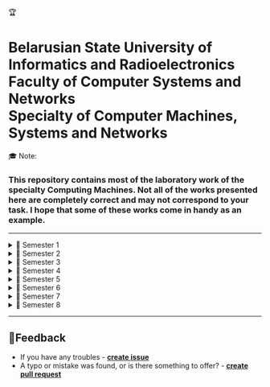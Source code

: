 🏆
# Belarusian State University of Informatics and Radioelectronics<br> Faculty of Computer Systems and Networks<br> Specialty of Computer Machines, Systems and Networks

🎓 Note:
### This repository contains most of the laboratory work of the specialty Computing Machines. Not all of the works presented here are completely correct and may not correspond to your task. I hope that some of these works come in handy as an example.
---
<details>
<summary>📘 Semester 1</summary>

- [✅**Основы алгоритмизации и программирования**](https://github.com/steppbol/bsuir-csn-cmsn-helper/tree/master/data/semester-1/fundamentals-of-algorithmization-and-programming)
- [❌**Белорусский язык. Культура речи**](https://github.com/steppbol/bsuir-csn-cmsn-helper/tree/master/data/semester-1/belarusian-language-culture-of-speech)
- [❌**Инженерная и компьютерная графика**](https://github.com/steppbol/bsuir-csn-cmsn-helper/tree/master/data/semester-1/computer-engineering-graphics)
- [❌**Иностранный язык**](https://github.com/steppbol/bsuir-csn-cmsn-helper/tree/master/data/semester-1/foreign-language)
- [❌**История**](https://github.com/steppbol/bsuir-csn-cmsn-helper/tree/master/data/semester-1/history)
- [❌**Математика**](https://github.com/steppbol/bsuir-csn-cmsn-helper/tree/master/data/semester-1/mathematics)
- [❌**Философия**](https://github.com/steppbol/bsuir-csn-cmsn-helper/tree/master/data/semester-1/philosophy)
- [❌**Физическая культура**](https://github.com/steppbol/bsuir-csn-cmsn-helper/tree/master/data/semester-1/physical-culture)
- [❌**Физика**](https://github.com/steppbol/bsuir-csn-cmsn-helper/tree/master/data/semester-1/physics)

</details>

<details>
<summary>📘 Semester 2</summary>

- [✅**Основы алгоритмизации и программирования**](https://github.com/steppbol/bsuir-csn-cmsn-helper/tree/master/data/semester-2/fundamentals-of-algorithmization-and-programming)
- [❌**Арифметические и логические основы вычислительной техники**](https://github.com/steppbol/bsuir-csn-cmsn-helper/tree/master/data/semester-2/arithmetic-and-logical-foundations-of-computer-technology)
- [❌**Иностранный язык**](https://github.com/steppbol/bsuir-csn-cmsn-helper/tree/master/data/semester-2/foreign-language)
- [❌**Логика**](https://github.com/steppbol/bsuir-csn-cmsn-helper/tree/master/data/semester-2/logics)
- [❌**Математика**](https://github.com/steppbol/bsuir-csn-cmsn-helper/tree/master/data/semester-2/mathematics)
- [❌**Физическая культура**](https://github.com/steppbol/bsuir-csn-cmsn-helper/tree/master/data/semester-2/physical-culture)
- [❌**Физика**](https://github.com/steppbol/bsuir-csn-cmsn-helper/tree/master/data/semester-2/physics)
- [❌**Политология**](https://github.com/steppbol/bsuir-csn-cmsn-helper/tree/master/data/semester-2/political-science)

</details>

<details>
<summary>📘 Semester 3</summary>

- [✅**Конструирование программ и языки программирования**](https://github.com/steppbol/bsuir-csn-cmsn-helper/tree/master/data/semester-3/programming-design-and-programming-languages)
- [❌**Дискретная математика**](https://github.com/steppbol/bsuir-csn-cmsn-helper/tree/master/data/semester-3/discrete-mathematics)
- [❌**Теория электрических цепей**](https://github.com/steppbol/bsuir-csn-cmsn-helper/tree/master/data/semester-3/electrical-circuit-theory)
- [❌**Электронные приборы**](https://github.com/steppbol/bsuir-csn-cmsn-helper/tree/master/data/semester-3/electronic-devices)
- [❌**Безопасность жизнедеятельности человека**](https://github.com/steppbol/bsuir-csn-cmsn-helper/tree/master/data/semester-3/human-life-safety)
- [❌**Математика**](https://github.com/steppbol/bsuir-csn-cmsn-helper/tree/master/data/semester-3/mathematics)
- [❌**Физическая культура**](https://github.com/steppbol/bsuir-csn-cmsn-helper/tree/master/data/semester-3/physical-culture)
- [❌**Физика**](https://github.com/steppbol/bsuir-csn-cmsn-helper/tree/master/data/semester-3/physics)

</details>

<details>
<summary>📘 Semester 4</summary>

- [✅**Кросс-платформенное программирование**](https://github.com/steppbol/bsuir-csn-cmsn-helper/tree/master/data/semester-4/cross-platform-programming)
- [✅**Архитектура персональных компьютеров**](https://github.com/steppbol/bsuir-csn-cmsn-helper/tree/master/data/semester-4/personal-computer-architecture)
- [✅**Конструирование программ и языки программирования**](https://github.com/steppbol/bsuir-csn-cmsn-helper/tree/master/data/semester-4/programming-design-and-programming-languages)
- [✅**Системное программное обеспечение вычислительных машин**](https://github.com/steppbol/bsuir-csn-cmsn-helper/tree/master/data/semester-4/computer-system-software)
- [❌**Схемотехника**](https://github.com/steppbol/bsuir-csn-cmsn-helper/tree/master/data/semester-4/circuitry)
- [❌**Метрология, стандартизация и сертификация в радиоэлектронике**](https://github.com/steppbol/bsuir-csn-cmsn-helper/tree/master/data/semester-4/metrology-standardization-and-certification-in-radio-electronics)
- [❌**Физическая культура**](https://github.com/steppbol/bsuir-csn-cmsn-helper/tree/master/data/semester-4/physical-culture)
- [❌**Теория вероятностей и математическая статистика**](https://github.com/steppbol/bsuir-csn-cmsn-helper/tree/master/data/semester-4/theory-of-probability-and-mathematical-statistics)

</details>

<details>
<summary>📘 Semester 5</summary>

- [✅**Технологии разработки и тестирования программного обеспечения**](https://github.com/steppbol/bsuir-csn-cmsn-helper/tree/master/data/semester-5/software-development-and-testing-technologies/lab-work)
- [✅**Структурная и функциональная организация электронных вычислительных машин**](https://github.com/steppbol/bsuir-csn-cmsn-helper/tree/master/data/semester-5/structural-and-functional-organization-of-electronic-computing-machines)
- [✅**Теоретические основы компьютерных сетей**](https://github.com/steppbol/bsuir-csn-cmsn-helper/tree/master/data/semester-5/theoretical-foundations-of-computer-networks)
- [✅**Интерфейсы и периферийные  устройства**](https://github.com/steppbol/bsuir-csn-cmsn-helper/tree/master/data/semester-5/interfaces-and-peripheral-devices)
- [❌**Схемотехника**](https://github.com/steppbol/bsuir-csn-cmsn-helper/tree/master/data/semester-5/circuitry)
- [❌**Основы защиты информации и управление интеллектуальной собственностью**](https://github.com/steppbol/bsuir-csn-cmsn-helper/tree/master/data/semester-5/fundamentals-of-information-protection-and-intellectual-property-management)
- [❌**Физическая культура**](https://github.com/steppbol/bsuir-csn-cmsn-helper/tree/master/data/semester-5/physical-culture)

</details>

<details>
<summary>📘 Semester 6</summary>

- [✅**Администрирование компьютерных систем и сетей**](https://github.com/steppbol/bsuir-csn-cmsn-helper/tree/master/data/semester-6/administration-of-computer-systems-and-networks)
- [✅**Цифровая обработка сигналов и изображений**](https://github.com/steppbol/bsuir-csn-cmsn-helper/tree/master/data/semester-6/digital-signal-and-image-processing)
- [✅**Архитектура высокопроизводительных процессоров**](https://github.com/steppbol/bsuir-csn-cmsn-helper/tree/master/data/semester-6/high-performance-processors-architecture)
- [✅**Технологии разработки и тестирования программного обеспечения**](https://github.com/steppbol/bsuir-csn-cmsn-helper/tree/master/data/semester-6/software-development-and-testing-technologies/lab-work)
- [✅**Системный анализ**](https://github.com/steppbol/bsuir-csn-cmsn-helper/tree/master/data/semester-6/system-analysis)
- [❌**Экономика**](https://github.com/steppbol/bsuir-csn-cmsn-helper/tree/master/data/semester-6/economics)
- [❌**Основы бизнеса и права в информационных технологиях**](https://github.com/steppbol/bsuir-csn-cmsn-helper/tree/master/data/semester-6/fundamentals-of-business-and-law-in-information-technology)
- [❌**Физическая культура**](https://github.com/steppbol/bsuir-csn-cmsn-helper/tree/master/data/semester-6/physical-culture)

</details>

<details>
<summary>📘 Semester 7</summary>

- [✅**Системное программное обеспечение вычислительных машин**](https://github.com/steppbol/bsuir-csn-cmsn-helper/tree/master/data/semester-7/system-software-for-local-computer-systems)
- [✅**Аппаратное обеспечение компьютерных сетей**](https://github.com/steppbol/bsuir-csn-cmsn-helper/tree/master/data/semester-7/computer-network-hardware)
- [✅**Цифровая обработка сигналов и изображений**](https://github.com/steppbol/bsuir-csn-cmsn-helper/tree/master/data/semester-7/digital-signal-and-image-processing)
- [✅**Микропроцессорные средства и системы**](https://github.com/steppbol/bsuir-csn-cmsn-helper/tree/master/data/semester-7/microprocessor-systems-and-tools)
- [✅**Автоматизация проектирования вычислительных машин и систем**](https://github.com/steppbol/bsuir-csn-cmsn-helper/tree/master/data/semester-7/computer-aided-design-of-computers-and-systems)
- [✅**Моделирование**](https://github.com/steppbol/bsuir-csn-cmsn-helper/tree/master/data/semester-7/modeling)

</details>

<details>
<summary>📘 Semester 8</summary>

- [✅**Системное программное обеспечение вычислительных машин**](https://github.com/steppbol/bsuir-csn-cmsn-helper/tree/master/data/semester-8/system-software-for-local-computer-systems)
- [❌**Системы хранения данных**](https://github.com/steppbol/bsuir-csn-cmsn-helper/tree/master/data/semester-8/data-storage-systems)
- [❌**Контроль и диагностика средств вычислительной техники**](https://github.com/steppbol/bsuir-csn-cmsn-helper/tree/master/data/semester-8/monitoring-and-diagnostics-of-computer-equipment)
- [❌**Маркетинг программных продуктов и услуг**](https://github.com/steppbol/bsuir-csn-cmsn-helper/tree/master/data/semester-8/software-product-and-service-marketing)

</details>

___

## 📃Feedback

- If you have any troubles - [**create issue**](https://github.com/steppbol/bsuir-csn-cmsn-helper/issues/new)
- A typo or mistake was found, or is there something to offer? - [**create pull request**](https://github.com/steppbol/bsuir-csn-cmsn-helper/pulls)

